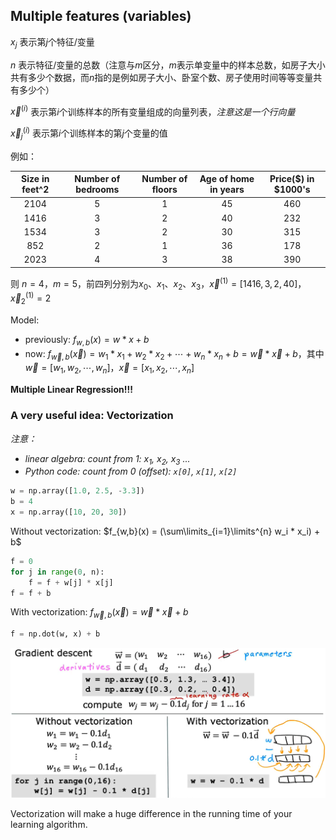 ## Multiple features (variables)

$x_j$ 表示第$j$个特征/变量

$n$ 表示特征/变量的总数（注意与$m$区分，$m$表示单变量中的样本总数，如房子大小共有多少个数据，而$n$指的是例如房子大小、卧室个数、房子使用时间等等变量共有多少个）

$\vec{x}^{(i)}$ 表示第$i$个训练样本的所有变量组成的向量列表，*注意这是一个行向量*

$\vec{x}^{(i)}_j$ 表示第$i$个训练样本的第$j$个变量的值

例如：

|Size in feet^2|Number of bedrooms|Number of floors|Age of home in years|Price($) in $1000's|
|:---:|:---:|:---:|:---:|:---:|
|2104|5|1|45|460|
|1416|3|2|40|232|
|1534|3|2|30|315|
|852|2|1|36|178|
|2023|4|3|38|390|

则
$n=4$，$m=5$，前四列分别为$x_0$、$x_1$、$x_2$、$x_3$，$\vec{x}^{(1)} = [1416,3,2,40]$，$\vec{x}^{(1)}_2 = 2$

Model:
- previously: $f_{w,b}(x) = w * x + b$
- now: $f_{\vec{w},b}(\vec{x}) = w_1 * x_1 + w_2 * x_2 + \cdots + w_n * x_n + b = \vec{w} * \vec{x} + b$，其中$\vec{w} = [w_1, w_2, \cdots, w_n]$，$\vec{x} = [x_1, x_2, \cdots, x_n]$

**Multiple Linear Regression!!!**

### A very useful idea: **Vectorization**

*注意：*
- *linear algebra: count from 1: $x_1$, $x_2$, $x_3$ ...*
- *Python code: count from 0 (offset): `x[0]`, `x[1]`, `x[2]`*

```Python
w = np.array([1.0, 2.5, -3.3])
b = 4
x = np.array([10, 20, 30])
```

Without vectorization: $f_{w,b}(x) = (\sum\limits_{i=1}\limits^{n} w_i * x_i) + b$
```Python
f = 0
for j in range(0, n):
	f = f + w[j] * x[j]
f = f + b
```

With vectorization: $f_{\vec{w},b}(\vec{x}) = \vec{w} * \vec{x} + b$
```Python
f = np.dot(w, x) + b
```

![|650](files/Pasted%20image%2020230505232003.png)

Vectorization will make a huge difference in the running time of your learning algorithm.

